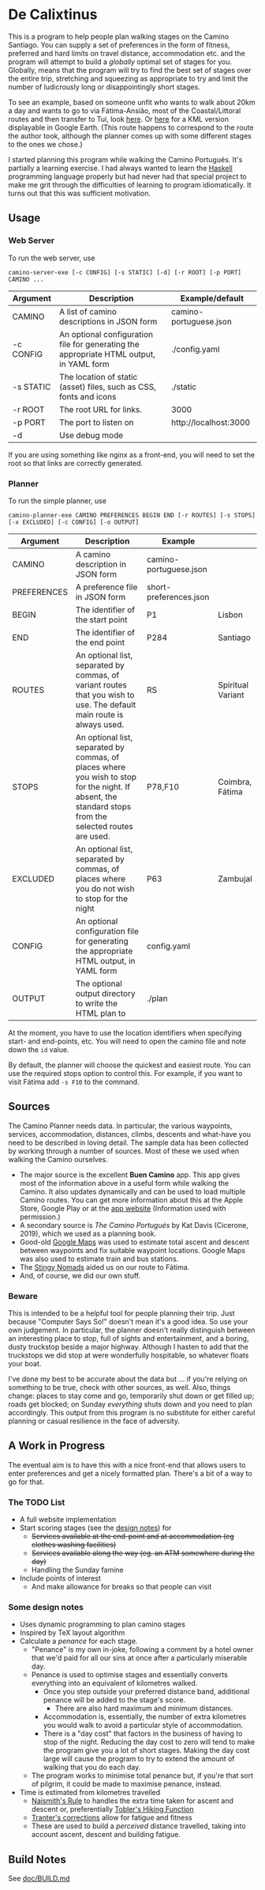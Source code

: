 # De Calixtinus

This is a program to help people plan walking stages on the Camino Santiago.
You can supply a set of preferences in the form of fitness, preferred and hard
limits on travel distance, accommodation etc. and the program will attempt to
build a *globally* optimal set of stages for you.
Globally, means that the program will try to find the best set of stages over the
entire trip, stretching and squeezing as appropriate to try and limit the number of
ludicrously long or disappointingly short stages.

To see an example, based on someone unfit who wants to walk about 20km
a day and wants to go to via Fátima-Ansião, most of the Coastal/Littoral 
routes and then transfer to Tui, look 
[here](https://camino-planner.s3.ap-southeast-2.amazonaws.com/example/index.html).
Or [here](https://camino-planner.s3.ap-southeast-2.amazonaws.com/example/camino.kml) for a KML version 
displayable in Google Earth.
(This route happens to correspond to the route the author took, although the planner comes
up with some different stages to the ones we chose.)

I started planning this program while walking the Camino Portugués.
It's partially a learning exercise.
I had always wanted to learn the [Haskell](https://www.haskell.org/) programming language properly but
had never had that special project to make me grit through the difficulties of learning
to program idiomatically.
It turns out that this was sufficient motivation.

## Usage

### Web Server
To run the web server, use

```shell
camino-server-exe [-c CONFIG] [-s STATIC] [-d] [-r ROOT] [-p PORT] CAMINO ...
```

| Argument  | Description                                                                             | Example/default        |
|-----------|-----------------------------------------------------------------------------------------|------------------------|
| CAMINO    | A list of camino descriptions in JSON form                                              | camino-portuguese.json |
| -c CONFIG | An optional configuration file for generating the appropriate HTML output, in YAML form | ./config.yaml          |
| -s STATIC | The location of static (asset) files, such as CSS, fonts and icons                      | ./static               |                                                                     
| -r ROOT   | The root URL for links.                                                                 | 3000                   |                                                                     
| -p PORT   | The port to listen on                                                                   | http://localhost:3000  |                                                                     
| -d        | Use debug mode                                                                          |                        |                                                                     

If you are using something like nginx as a front-end, you will need to set the root so that links are correctly generated.

### Planner 

To run the simple planner, use

```shell
camino-planner-exe CAMINO PREFERENCES BEGIN END [-r ROUTES] [-s STOPS] [-x EXCLUDED] [-c CONFIG] [-o OUTPUT]
```

| Argument    | Description                                                                                                                                             | Example                |                   |
|-------------|---------------------------------------------------------------------------------------------------------------------------------------------------------|------------------------|-------------------| 
| CAMINO      | A camino description in JSON form                                                                                                                       | camino-portuguese.json |                   |
| PREFERENCES | A preference file in JSON form                                                                                                                          | short-preferences.json |                   |
| BEGIN       | The identifier of the start point                                                                                                                       | P1                     | Lisbon            |
| END         | The identifier of the end point                                                                                                                         | P284                   | Santiago          |
| ROUTES      | An optional list, separated by commas, of variant routes that you wish to use. The default main route is always used.                                   | RS                     | Spiritual Variant |
| STOPS       | An optional list, separated by commas, of places where you wish to stop for the night. If absent, the standard stops from the selected routes are used. | P78,F10                | Coimbra, Fátima   |
| EXCLUDED    | An optional list, separated by commas, of places where you do not wish to stop for the night                                                            | P63                    | Zambujal          |
| CONFIG      | An optional configuration file for generating the appropriate HTML output, in YAML form                                                                 | config.yaml            |                   |
| OUTPUT      | The optional output directory to write the HTML plan to                                                                                                 | ./plan                 |                   |                                                                     

At the moment, you have to use the location identifiers when specifying start- and
end-points, etc.
You will need to open the camino file and note down the `id` value.

By default, the planner will choose the quickest and easiest route.
You can use the required stops option to control this.
For example, if you want to visit Fátima add `-s F10` to the command.

## Sources

The Camino Planner needs data.
In particular, the various waypoints, services, accommodation, distances, climbs,
descents and what-have you need to be described in loving detail.
The sample data has been collected by working through a number of sources.
Most of these we used when walking the Camino ourselves.

* The major source is the excellent **Buen Camino** app.
  This app gives most of the information above in a useful form while walking the Camino.
  It also updates dynamically and can be used to load multiple Camino routes.
  You can get more information about this at the Apple Store, Google Play or at the
  [app website](https://www.editorialbuencamino.com/) (Information used with permission.)
* A secondary source is *The Camino Portugués* by Kat Davis (Cicerone, 2019), which we
  used as a planning book.
* Good-old [Google Maps](https://www.google.com/maps) was used to estimate total ascent and descent between
  waypoints and fix suitable waypoint locations.
  Google Maps was also used to estimate train and bus stations.
* The [Stingy Nomads](https://stingynomads.com/camino-fatima-walk-lisbon-porto/) aided us on 
  our route to Fátima.
* And, of course, we did our own stuff.

### Beware

This is intended to be a helpful tool for people planning their trip.
Just because "Computer Says So!" doesn't mean it's a good idea.
So use your own judgement.
In particular, the planner doesn't really distinguish between an interesting place
to stop, full of sights and entertainment, and a boring, dusty truckstop beside a
major highway.
Although I hasten to add that the truckstops we did stop at were wonderfully hospitable,
so whatever floats your boat.

I've done my best to be accurate about the data but ...
if you're relying on something to be true, check with other sources, as well.
Also, things change: places to stay come and go, temporarily shut down
or get filled up; roads get blocked; on Sunday *everything* shuts down and you need
to plan accordingly.
This output from this program is no substitute for either careful planning or
casual resilience in the face of adversity.

## A Work in Progress

The eventual aim is to have this with a nice front-end that allows users to
enter preferences and get a nicely formatted plan.
There's a bit of a way to go for that.

### The TODO List

* A full website implementation
* Start scoring stages (see the [design notes](#some-design-notes)) for
  * ~~Services available at the end-point and at accommodation (eg clothes washing facilities)~~
  * ~~Services available along the way (eg. an ATM somewhere during the day)~~
  * Handling the Sunday famine
* Include points of interest
  * And make allowance for breaks so that people can visit

### Some design notes

* Uses dynamic programming to plan camino stages
* Inspired by TeX layout algorithm
* Calculate a *penance* for each stage.
  * "Penance" is my own in-joke, following a comment by a hotel owner that we'd paid for all our sins at once
    after a particularly miserable day.
  * Penance is used to optimise stages and essentially converts everything
    into an equivalent of kilometres walked.
    * Once you step outside your preferred distance band, additional penance will be
      added to the stage's score.
      * There are also hard maximum and minimum distances.
    * Accommodation is, essentially, the number of extra kilometres you would walk to avoid a
      particular style of accommodation.
    * There is a "day cost" that factors in the business of having to stop of the night.
      Reducing the day cost to zero will tend to make the program give you a lot of
      short stages.
      Making the day cost large will cause the program to try to extend the amount of
      walking that you do each day.
  * The program works to minimise total penance but, if you're that sort of
    pilgrim, it could be made to maximise penance, instead.
* Time is estimated from kilometres travelled
  * [Naismith's Rule](https://en.wikipedia.org/wiki/Naismith%27s_rule) to handles the extra time taken for ascent and descent 
    or, preferentially [Tobler's Hiking Function](https://en.wikipedia.org/wiki/Tobler%27s_hiking_function)
  * [Tranter's corrections](https://en.wikipedia.org/wiki/Naismith%27s_rule#Tranter's_corrections) allow for fatigue and fitness
  * These are used to build a *perceived* distance travelled, taking into account
   ascent, descent and building fatigue.
 
## Build Notes

See [doc/BUILD.md](doc/BUILD.md)
